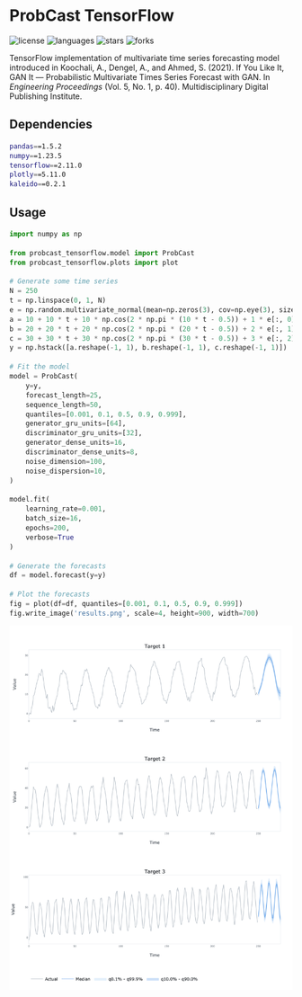 # ProbCast TensorFlow

![license](https://img.shields.io/github/license/flaviagiammarino/probcast-tensorflow)
![languages](https://img.shields.io/github/languages/top/flaviagiammarino/probcast-tensorflow)
![stars](https://img.shields.io/github/stars/flaviagiammarino/probcast-tensorflow)
![forks](https://img.shields.io/github/forks/flaviagiammarino/probcast-tensorflow)

TensorFlow implementation of multivariate time series forecasting model introduced in Koochali, A., Dengel, A.,
and Ahmed, S. (2021). If You Like It, GAN It — Probabilistic Multivariate Times Series Forecast with GAN.
In *Engineering Proceedings* (Vol. 5, No. 1, p. 40). Multidisciplinary Digital Publishing Institute.

## Dependencies
```bash
pandas==1.5.2
numpy==1.23.5
tensorflow==2.11.0
plotly==5.11.0
kaleido==0.2.1
```
## Usage
```python
import numpy as np

from probcast_tensorflow.model import ProbCast
from probcast_tensorflow.plots import plot

# Generate some time series
N = 250
t = np.linspace(0, 1, N)
e = np.random.multivariate_normal(mean=np.zeros(3), cov=np.eye(3), size=N)
a = 10 + 10 * t + 10 * np.cos(2 * np.pi * (10 * t - 0.5)) + 1 * e[:, 0]
b = 20 + 20 * t + 20 * np.cos(2 * np.pi * (20 * t - 0.5)) + 2 * e[:, 1]
c = 30 + 30 * t + 30 * np.cos(2 * np.pi * (30 * t - 0.5)) + 3 * e[:, 2]
y = np.hstack([a.reshape(-1, 1), b.reshape(-1, 1), c.reshape(-1, 1)])

# Fit the model
model = ProbCast(
    y=y,
    forecast_length=25,
    sequence_length=50,
    quantiles=[0.001, 0.1, 0.5, 0.9, 0.999],
    generator_gru_units=[64],
    discriminator_gru_units=[32],
    generator_dense_units=16,
    discriminator_dense_units=8,
    noise_dimension=100,
    noise_dispersion=10,
)

model.fit(
    learning_rate=0.001,
    batch_size=16,
    epochs=200,
    verbose=True
)

# Generate the forecasts
df = model.forecast(y=y)

# Plot the forecasts
fig = plot(df=df, quantiles=[0.001, 0.1, 0.5, 0.9, 0.999])
fig.write_image('results.png', scale=4, height=900, width=700)
```
![results](example/results.png)
